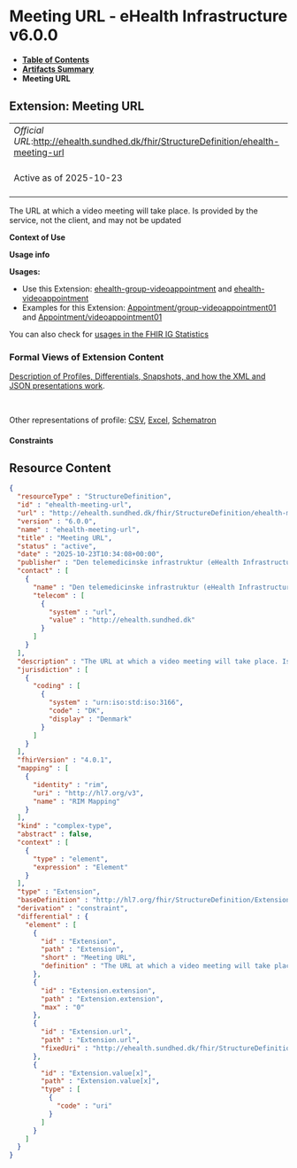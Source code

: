 # Meeting URL - eHealth Infrastructure v6.0.0

* [**Table of Contents**](toc.md)
* [**Artifacts Summary**](artifacts.md)
* **Meeting URL**

## Extension: Meeting URL 

| | |
| :--- | :--- |
| *Official URL*:http://ehealth.sundhed.dk/fhir/StructureDefinition/ehealth-meeting-url | *Version*:6.0.0 |
| Active as of 2025-10-23 | *Computable Name*:ehealth-meeting-url |

The URL at which a video meeting will take place. Is provided by the service, not the client, and may not be updated

**Context of Use**

**Usage info**

**Usages:**

* Use this Extension: [ehealth-group-videoappointment](StructureDefinition-ehealth-group-videoappointment.md) and [ehealth-videoappointment](StructureDefinition-ehealth-videoappointment.md)
* Examples for this Extension: [Appointment/group-videoappointment01](Appointment-group-videoappointment01.md) and [Appointment/videoappointment01](Appointment-videoappointment01.md)

You can also check for [usages in the FHIR IG Statistics](https://packages2.fhir.org/xig/dk.ehealth.sundhed.fhir.ig.core|current/StructureDefinition/ehealth-meeting-url)

### Formal Views of Extension Content

 [Description of Profiles, Differentials, Snapshots, and how the XML and JSON presentations work](http://build.fhir.org/ig/FHIR/ig-guidance/readingIgs.html#structure-definitions). 

 

Other representations of profile: [CSV](StructureDefinition-ehealth-meeting-url.csv), [Excel](StructureDefinition-ehealth-meeting-url.xlsx), [Schematron](StructureDefinition-ehealth-meeting-url.sch) 

#### Constraints



## Resource Content

```json
{
  "resourceType" : "StructureDefinition",
  "id" : "ehealth-meeting-url",
  "url" : "http://ehealth.sundhed.dk/fhir/StructureDefinition/ehealth-meeting-url",
  "version" : "6.0.0",
  "name" : "ehealth-meeting-url",
  "title" : "Meeting URL",
  "status" : "active",
  "date" : "2025-10-23T10:34:08+00:00",
  "publisher" : "Den telemedicinske infrastruktur (eHealth Infrastructure)",
  "contact" : [
    {
      "name" : "Den telemedicinske infrastruktur (eHealth Infrastructure)",
      "telecom" : [
        {
          "system" : "url",
          "value" : "http://ehealth.sundhed.dk"
        }
      ]
    }
  ],
  "description" : "The URL at which a video meeting will take place. Is provided by the service, not the client, and may not be updated",
  "jurisdiction" : [
    {
      "coding" : [
        {
          "system" : "urn:iso:std:iso:3166",
          "code" : "DK",
          "display" : "Denmark"
        }
      ]
    }
  ],
  "fhirVersion" : "4.0.1",
  "mapping" : [
    {
      "identity" : "rim",
      "uri" : "http://hl7.org/v3",
      "name" : "RIM Mapping"
    }
  ],
  "kind" : "complex-type",
  "abstract" : false,
  "context" : [
    {
      "type" : "element",
      "expression" : "Element"
    }
  ],
  "type" : "Extension",
  "baseDefinition" : "http://hl7.org/fhir/StructureDefinition/Extension",
  "derivation" : "constraint",
  "differential" : {
    "element" : [
      {
        "id" : "Extension",
        "path" : "Extension",
        "short" : "Meeting URL",
        "definition" : "The URL at which a video meeting will take place. Is provided by the service, not the client, and may not be updated"
      },
      {
        "id" : "Extension.extension",
        "path" : "Extension.extension",
        "max" : "0"
      },
      {
        "id" : "Extension.url",
        "path" : "Extension.url",
        "fixedUri" : "http://ehealth.sundhed.dk/fhir/StructureDefinition/ehealth-meeting-url"
      },
      {
        "id" : "Extension.value[x]",
        "path" : "Extension.value[x]",
        "type" : [
          {
            "code" : "uri"
          }
        ]
      }
    ]
  }
}

```
